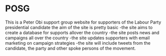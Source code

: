 # POSG
This is a Peter Obi support group website for supporters of the Labour Party presidential candidate
the aim of the site is pretty basic
-the site aims to create a database for supports allover the country
-the site posts news and campaigns all over the country
-the site updates supporters with email marketing on campaign strategies
-the site will include tweets from the candidate, the party and other spoke persons of the movement.
